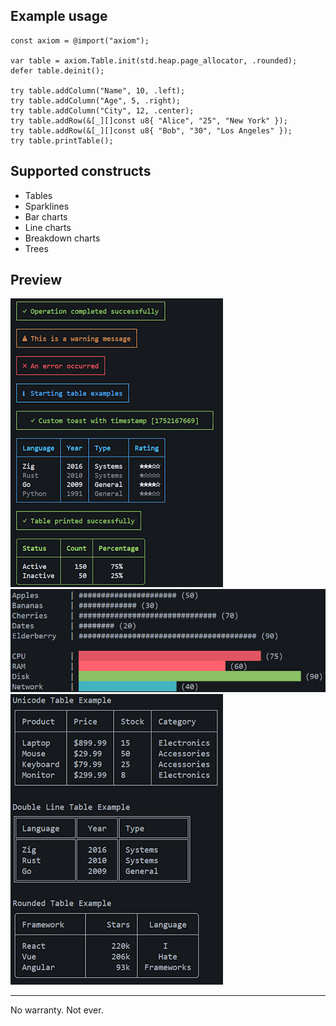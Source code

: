 ## Example usage

```zig
const axiom = @import("axiom");

var table = axiom.Table.init(std.heap.page_allocator, .rounded);
defer table.deinit();

try table.addColumn("Name", 10, .left);
try table.addColumn("Age", 5, .right);
try table.addColumn("City", 12, .center);
try table.addRow(&[_][]const u8{ "Alice", "25", "New York" });
try table.addRow(&[_][]const u8{ "Bob", "30", "Los Angeles" });
try table.printTable();
```

## Supported constructs

-  Tables
-  Sparklines
-  Bar charts
-  Line charts
-  Breakdown charts
-  Trees

## Preview

<img src="img/screen_2.png">
<img src="img/screen_3.png">
<img src="img/screen.png">

---

No warranty. Not ever.
